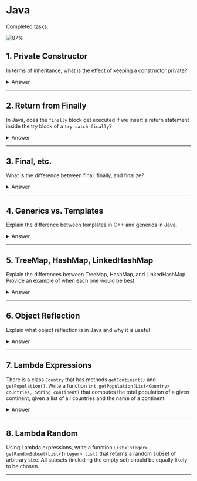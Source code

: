 # Java

Completed tasks:

![87%](https://progress-bar.xyz/87)

## 1. Private Constructor

In terms of inheritance, what is the effect of keeping a constructor private?

<details>
<summary>Answer</summary>

We can hide the constructor from the outside world, but we can still create an instance of the class using the internal
static class, for example.
Useful for creating a builder or singleton pattern.

#### Implementation

```java
public class MyClass {
    public int num = 1;

    private MyClass() {
    }

    private MyClass(int num) {
        this.num = num;
    }

    static class Builder extends MyClass {
        public Builder() {
            super(14);
        }
    }
}

public class Main {
    static void main(String[] args) {
        System.out.println(new MyClass.Builder().num); // 14
    }
}
```

</details>

<hr/>

## 2. Return from Finally

In Java, does the `finally` block get executed if we insert a return statement inside the try block of a
`try-catch-finally`?

<details>
<summary>Answer</summary>

Yes, the `finally` block will be executed anyway.

It is better shown in compiled bytecode.
If we have a return statement inside `finally` block, then we execute every branch,
store the result values, but always will return a statement in finally. If the final block doesn't have a return
statement, then we will return the value from the try or catch block.

The only case when the final block will not be executed is when an unhandled error occurs. Like JVM stops or Thread is
killed.

#### Implementation

Original code:

```java
public class FinallyBlock {
    @SuppressWarnings("ConstantValue")
    int someExceptionMethod() {
        if (true) {
            throw new RuntimeException("Some exception");
        }
        return 42;
    }

    int someMethod() {
        return 42;
    }

    @SuppressWarnings({"finally", "ReturnInsideFinallyBlock"})
    int withFinallyBlock() {
        try {
            System.out.println("Executing someMethod");
            return someExceptionMethod();
        } catch (Exception exception) {
            System.out.println("Exception caught: " + exception.getMessage());
            return someMethod();
        } finally {
            System.out.println("Finally executed");
            return 0;
        }
    }

    static void main() {
        FinallyBlock finallyBlock = new FinallyBlock();
        System.out.println(finallyBlock.withFinallyBlock());
    }
}
```

Compiled bytecode:

```java
public class FinallyBlock {
    int someExceptionMethod() {
        throw new RuntimeException("Some exception");
    }

    int someMethod() {
        return 42;
    }

    @SuppressWarnings({"finally", "ReturnInsideFinallyBlock"})
    int withFinallyBlock() {
        try {
            System.out.println("Executing someMethod");
            int var1 = this.someExceptionMethod(); // return is erased
            // return this.someExceptionMethod();; // if finally block doesn't have a return statement
        } catch (Exception exception) {
            System.out.println("Exception caught: " + exception.getMessage());
            int var2 = this.someMethod(); // return is erased
            // return this.someMethod(); // if finally block doesn't have a return statement
        } finally {
            System.out.println("Finally executed");
            return 0; // always use finally return statement if present
        }
    }

    static void main() {
        FinallyBlock finallyBlock = new FinallyBlock();
        System.out.println(finallyBlock.withFinallyBlock());
    }
}
```

</details>

<hr/>

## 3. Final, etc.

What is the difference between final, finally, and finalize?

<details>
<summary>Answer</summary>

`final` - is a marker of a class, method, or a variable that can't be overridden.

`finally` - is a block of code that will be executed after `try-catch-finally` block.

`finalize` - is a method called when an object is garbage collected. Shall be used as a cleanup point. BUT it is marked
for removal in Java 9, it actually creates a number of issues with gc. So java has moved to another approach using
`java.lang.ref.Cleaner` and `java.lang.ref.PhantomReference`.

#### Implementation

```java
public class FinalDifference {
    @SuppressWarnings({"removal", "FinalizeCalledExplicitly"})
    final void tryToFinalize() {
        System.out.println("Call to finalize");
        try {
            this.finalize();
        } catch (Throwable e) {
            throw new RuntimeException(e);
        } finally {
            System.out.println("Finalize finished");
        }
    }

    static void main() {
        FinalDifference finalDifference = new FinalDifference();
        finalDifference.tryToFinalize();
    }
}
```

</details>

<hr/>

## 4. Generics vs. Templates

Explain the difference between templates in C++ and generics in Java.

<details>
<summary>Answer</summary>

In C++, templates are compile-time types, while in Java, generics are runtime types.

In C++, after compilation, templates are replaced with concrete types, which helps ensure type safety. Even at runtime,
we know exactly what type we are working with.

In Java, however, type erasure occurs, so we don’t know the exact type at runtime. We need to perform casting to make
sure we are working with the correct type.

So C++ can and java can't:

- Use primitive types in templates
- Create an instance of a template type
- Use static class in template, because C++ will compile two different versions of class.

</details>
<hr/>

## 5. TreeMap, HashMap, LinkedHashMap

Explain the differences between TreeMap, HashMap, and LinkedHashMap. Provide an example of when each one would be best.

<details>
<summary>Answer</summary>

`TreeMap` - is a sorted map (balanced tree (red-black tree in case of java)), which means that keys are always sorted.
Keys should implement `Comparable` interface.

`HashMap` - store keys in the hash table, so it doesn't have an order, but it uses a tree node in case of collisions (if
a threshold is reached).

`LinkedHashMap` - store keys in the hash table, so it doesn't have an order, but every entry stores a link to the
previous and next entry (double linked list).

#### Implementation

```java

public class MapUsage {
    TreeMap<String, String> treeMap = new TreeMap<>();
    HashMap<String, String> hashMap = new HashMap<>();
    LinkedHashMap<String, String> linkedHashMap = new LinkedHashMap<>();

    static void main() {
        MapUsage mapUsage = new MapUsage();
        mapUsage.treeMapUsage();
        mapUsage.hashMapUsage();
        mapUsage.linkedHashMapUsage();
    }

    private void treeMapUsage() {
        for (int i = 0; i < 5; i++) {
            treeMap.put("" + i, "value" + i); // O(log(n))
        }

        for (String key : treeMap.descendingKeySet()) { // keys are always sorted
            System.out.println(key);
        }

        System.out.printf(treeMap.get("1")); // O(log(n)) - this map doesn't use hash methods, so we have to traverse the whole tree
    }

    private void hashMapUsage() {
        for (int i = 0; i < 5; i++) {
            hashMap.put("" + i, "value" + i); // O(1)
        }

        // keys are stored in the hash table, so it doesn't have an order,
        // but it can be transformed in a tree in case of collisions
        for (String key : hashMap.keySet()) {
            System.out.println(key);
        }

        System.out.println(hashMap.get("1")); // O(1) - amortized cost, but O(log(n)) in case of collisions
    }

    private void linkedHashMapUsage() {
        for (int i = 0; i < 5; i++) {
            linkedHashMap.put("" + i, "value" + i); // O(1) - but entry stores a link to the previous entry and next (double linked list)
        }

        // keys are stored in the hash table, so it doesn't have an order,
        // but it can be transformed in a tree in case of collisions
        for (String key : linkedHashMap.sequencedKeySet()) { // Just get the first inserted entry and iterate over
            System.out.println(key);
        }

        System.out.println(linkedHashMap.get("1"));  // O(1) - amortized cost, but O(log(n)) in case of collisions, traditional hashmap
    }
}
```

</details>
<hr/>

## 6. Object Reflection

Explain what object reflection is in Java and why it is useful

<details>
<summary>Answer</summary>

Object reflection is a way to access and manipulate objects at runtime. We can investigate the object metadata and
manipulate it. In some cases it can be used to bypass security restrictions. For example, we can call a private method by 
it's String name or read a private value of the object. But it is often a bad practice.

It can be used for a good reason, for example, to create a dynamic proxy, profiling, logging, testing. It is often used
in Annotation Processing.

#### Implementation

```java
public interface ExampleProcessor {
    String processData(String input);
}

class ExampleProcessorFirst implements ExampleProcessor {
    public String processData(String input) {
        return "Processed: " + input.toUpperCase();
    }

    public String firstName(){
        return "I'm first";
    }
}

class ExampleProcessorSecond implements ExampleProcessor {
    public String processData(String input) {
        return "Processed: " + input.toUpperCase();
    }

    public String secondName() {
        return "I'm second";
    }
}

public class ExampleProcessorFactory {
    public static ExampleProcessor getExampleProcessor(boolean isFirst) {
        if(isFirst) {
            return new ExampleProcessorFirst();
        } else {
            return new ExampleProcessorSecond();
        }
    }
}

public class ReflectionExample {
    static void main() {
        Object someProcessor = ExampleProcessorFactory.getExampleProcessor(false);

        // We don't know the class type at compile time
        Class<?> clazz = someProcessor.getClass();
        System.out.println("Class Name: " + clazz.getName());

        Arrays.stream(clazz.getMethods()).forEach(m -> {

            try {
                Class<?>[] parameterTypes = m.getParameterTypes();

                if (m.getDeclaringClass().getSimpleName().equals(clazz.getSimpleName())) {
                    System.out.println("I have a method: " + m.getName());

                    if (parameterTypes.length == 1 && parameterTypes[0].getName().equals("java.lang.String")) {
                        Object result = m.invoke(someProcessor, "Hello Reflection!");
                        // Print result (if the method returns something)
                        System.out.println("Result: " + result);
                    } else {
                        Object result = m.invoke(someProcessor);
                        System.out.println(result);
                    }
                }

            } catch (Exception e) {
                System.out.println("Exception caught: " + e.getMessage());
            }
        });
    }
}
```

</details>

<hr/>

## 7. Lambda Expressions

There is a class `Country` that has methods `getContinent()` and `getPopulation()`. Write a function 
`int getPopulation(List<Country> countries, String continent)` that computes the total population of a given continent, given a list of all countries and the name of
a continent.

<details>
<summary>Answer</summary>

It's simple, just filter countries by continent, map stream to int stream of population, and sum it.

#### Implementation

```java
public class Country {
    String name;
    String continent;
    public int population;

    public Country(String name, String continent, int population) {
        this.name = name;
        this.continent = continent;
        this.population = population;
    }
}

public class CountryProcessor {
    static void main() {
        List<Country> countries = new ArrayList<>();
        countries.add(new Country("Russia", "Europe", 100_000_000));
        countries.add(new Country("USA", "North America", 300_000_000));
        countries.add(new Country("China", "Asia", 2_000_000_000));
        countries.add(new Country("Japan", "Asia", 120_000_000));
        countries.add(new Country("France", "Europe", 60_000_000));
        countries.add(new Country("Germany", "Europe", 80_000_000));
        countries.add(new Country("Italy", "Europe", 600_000_000));

        System.out.println("Europe: " + getPopulation(countries, "Europe"));
        System.out.println("Asia: " + getPopulation(countries, "Asia"));
    }

    static int getPopulation(List<Country> countries, String continent) {
        return countries.stream().filter(country -> continent.equals(country.continent))
                .mapToInt(country -> country.population)
                .sum();
    }
}
```

</details>

<hr/>

## 8. Lambda Random

Using Lambda expressions, write a function `List<Integer> getRandomSubset(List<Integer> list)` that returns a random
subset of arbitrary
size. All subsets (including the empty set) should be equally likely to be chosen.



<hr/>
